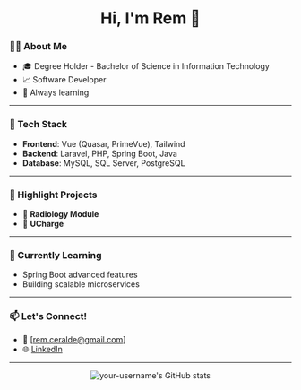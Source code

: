 <h1 align="center">Hi, I'm Rem 👋</h1>


### 👨‍💼 About Me

- 🎓 Degree Holder - Bachelor of Science in Information Technology
- 📈 Software Developer
- 🧠 Always learning

---

### 🧰 Tech Stack

- **Frontend**: Vue (Quasar, PrimeVue), Tailwind
- **Backend**: Laravel, PHP, Spring Boot, Java
- **Database**: MySQL, SQL Server, PostgreSQL

---

### 📌 Highlight Projects

- 🧾 **Radiology Module**
- 🏥 **UCharge**

---

### 🌱 Currently Learning

- Spring Boot advanced features
- Building scalable microservices

---

### 📫 Let's Connect!

- 📧 [rem.ceralde@gmail.com]
- 🌐 [LinkedIn]([https://linkedin.com/in/yourprofile](https://www.linkedin.com/in/jeremiah-ceralde-67606271/))

---

<p align="center">
  <img src="https://github-readme-stats.vercel.app/api?username=your-username&show_icons=true&theme=radical" alt="your-username's GitHub stats"/>
</p>
